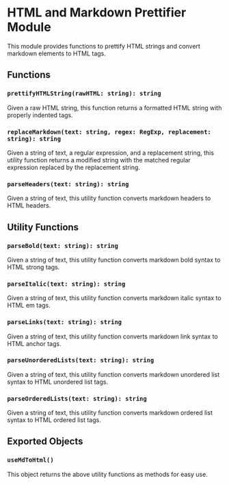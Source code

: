 # HTML and Markdown Prettifier Module

This module provides functions to prettify HTML strings and convert markdown elements to HTML tags.

## Functions

### `prettifyHTMLString(rawHTML: string): string`

Given a raw HTML string, this function returns a formatted HTML string with properly indented tags.

### `replaceMarkdown(text: string, regex: RegExp, replacement: string): string`

Given a string of text, a regular expression, and a replacement string, this utility function returns a modified string with the matched regular expression replaced by the replacement string.

### `parseHeaders(text: string): string`

Given a string of text, this utility function converts markdown headers to HTML headers.

## Utility Functions

### `parseBold(text: string): string`

Given a string of text, this utility function converts markdown bold syntax to HTML strong tags.

### `parseItalic(text: string): string`

Given a string of text, this utility function converts markdown italic syntax to HTML em tags.

### `parseLinks(text: string): string`

Given a string of text, this utility function converts markdown link syntax to HTML anchor tags.

### `parseUnorderedLists(text: string): string`

Given a string of text, this utility function converts markdown unordered list syntax to HTML unordered list tags.

### `parseOrderedLists(text: string): string`

Given a string of text, this utility function converts markdown ordered list syntax to HTML ordered list tags.

## Exported Objects

### `useMdToHtml()`

This object returns the above utility functions as methods for easy use.